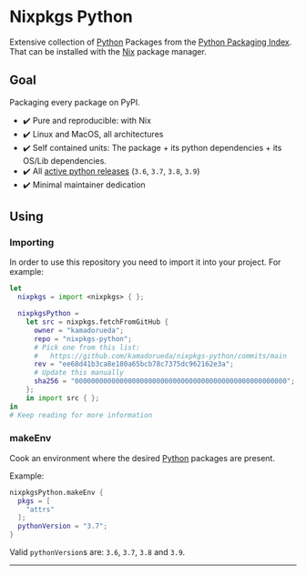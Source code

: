 # Nixpkgs Python

Extensive collection
of [Python][PYTHON] Packages
from the [Python Packaging Index][PYPI].
That can be installed with the [Nix][NIX] package manager.

## Goal

Packaging every package on PyPI.

- :heavy_check_mark: Pure and reproducible: with Nix
- :heavy_check_mark: Linux and MacOS, all architectures
- :heavy_check_mark: Self contained units:
  The package + its python dependencies + its OS/Lib dependencies.
- :heavy_check_mark:
  All [active python releases][PYTHON_RELEASES] (`3.6`, `3.7`, `3.8`, `3.9`)
- :heavy_check_mark: Minimal maintainer dedication

## Using

### Importing

In order to use this repository you need to import it
into your project. For example:

```nix
let
  nixpkgs = import <nixpkgs> { };

  nixpkgsPython =
    let src = nixpkgs.fetchFromGitHub {
      owner = "kamadorueda";
      repo = "nixpkgs-python";
      # Pick one from this list:
      #   https://github.com/kamadorueda/nixpkgs-python/commits/main
      rev = "ee68d41b3ca8e180a65bcb78c7375dc962162e3a";
      # Update this manually
      sha256 = "0000000000000000000000000000000000000000000000000000";
    };
    in import src { };
in
# Keep reading for more information
```

### makeEnv

Cook an environment where the desired [Python][PYTHON] packages
are present.

Example:

```nix
nixpkgsPython.makeEnv {
  pkgs = [
    "attrs"
  ];
  pythonVersion = "3.7";
}
```

Valid `pythonVersion`s are: `3.6`, `3.7`, `3.8` and `3.9`.

---

[NIX]: https://nixos.org/
[PYPI]: https://pypi.org/
[PYTHON]: https://www.python.org/
[PYTHON_RELEASES]: https://www.python.org/downloads/
